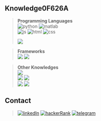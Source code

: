 ## Knowledge0F626A

> **Programming Languages** <br>
![python](https://img.shields.io/badge/Python-306998?style=for-the-badge&logo=python&logoColor=FFD43B)
![matlab](https://img.shields.io/badge/MATLAB-orange?style=for-the-badge&logo=MATLAB&logoColor=white) <br>
![js](https://img.shields.io/badge/JavaScript-323330?style=for-the-badge&logo=javascript&logoColor=F7DF1E)
![html](https://img.shields.io/badge/HTML5-E34F26?style=for-the-badge&logo=html5&logoColor=white)
![css](https://img.shields.io/badge/CSS3-1572B6?style=for-the-badge&logo=css3&logoColor=white) <br>
> <div> <img src="https://github-readme-stats.vercel.app/api/top-langs/?username=afkHub&theme=dark&layout=compact"/></div>

> **Frameworks** <br>
![](https://img.shields.io/badge/Django-092E20?style=for-the-badge&logo=django&logoColor=green)
![](https://img.shields.io/badge/Markdown-000000?style=for-the-badge&logo=markdown&logoColor=white)

<!--
![](https://img.shields.io/badge/C%2B%2B-00599C?style=for-the-badge&logo=c%2B%2B&logoColor=white)
![](https://img.shields.io/badge/C%23-239120?style=for-the-badge&logo=c-sharp&logoColor=white)
![](https://img.shields.io/badge/Dart-0175C2?style=for-the-badge&logo=dart&logoColor=white)
![](https://img.shields.io/badge/Java-ED8B00?style=for-the-badge&logo=java&logoColor=white)
![](https://img.shields.io/badge/json-5E5C5C?style=for-the-badge&logo=json&logoColor=white)
![](https://img.shields.io/badge/LaTeX-47A141?style=for-the-badge&logo=LaTeX&logoColor=white)
![](https://img.shields.io/badge/Leaflet-199900?style=for-the-badge&logo=Leaflet&logoColor=white)
![](https://img.shields.io/badge/Dart-0175C2?style=for-the-badge&logo=dart&logoColor=white)

![](https://img.shields.io/badge/OpenCV-27338e?style=for-the-badge&logo=OpenCV&logoColor=white)
![](https://img.shields.io/badge/-Unreal%20Engine-313131?style=for-the-badge&logo=unreal-engine&logoColor=white)
![](https://img.shields.io/badge/Flask-000000?style=for-the-badge&logo=flask&logoColor=white)
![](https://img.shields.io/badge/Unity-100000?style=for-the-badge&logo=unity&logoColor=white)
![](https://img.shields.io/badge/Node.js-339933?style=for-the-badge&logo=nodedotjs&logoColor=white)
![](https://img.shields.io/badge/Docker-2CA5E0?style=for-the-badge&logo=docker&logoColor=white)

-->

> **Other Knowledges** <br>
![](https://img.shields.io/badge/PostgreSQL-316192?style=for-the-badge&logo=postgresql&logoColor=white) <br>
![](https://img.shields.io/badge/linux_terminal-4D4D4D?style=for-the-badge&logo=windows%20terminal&logoColor=white)
![](https://img.shields.io/badge/GIT-E44C30?style=for-the-badge&logo=git&logoColor=white) <br>
![](https://img.shields.io/badge/qgis-93b023?&style=for-the-badge&logo=qgis&logoColor=white)
![](https://img.shields.io/badge/CesiumJS-0F626A?&style=for-the-badge&logo=cesium&logoColor=white)


## Contact
> [![linkedIn][1]][2]
> [![hackerRank][3]][4]
> [![telegram][5]][6]


[1]: https://img.shields.io/badge/LinkedIn-0077B5?style=for-the-badge&logo=linkedin&logoColor=white
[2]: https://www.linkedin.com/in/firatkaraoglu/ "Redirect to my LinkedIn account"
[5]: https://img.shields.io/badge/Telegram-2CA5E0?style=for-the-badge&logo=telegram&logoColor=white
[6]: https://t.me/karaogluu "Redirect to my Telegram account"
[3]: https://img.shields.io/badge/-Hackerrank-2EC866?style=for-the-badge&logo=HackerRank&logoColor=white
[4]: https://www.hackerrank.com/afkHub "Redirect to my HackerRank account" 

<!--
### Hi there 👋
**afkHub/afkHub** is a ✨ _special_ ✨ repository because its `README.md` (this file) appears on your GitHub profile.

Here are some ideas to get you started:

- 🔭 I’m currently working on ...
- 🌱 I’m currently learning ...
- 👯 I’m looking to collaborate on ...
- 🤔 I’m looking for help with ...
- 💬 Ask me about ...
- 📫 How to reach me: ...
- 😄 Pronouns: ...
- ⚡ Fun fact: ...
-->
